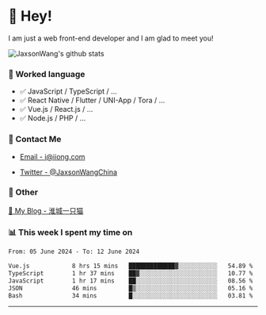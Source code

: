 # 👋 Hey!

I am just a web front-end developer and I am glad to meet you!

![JaxsonWang's github stats](https://github-readme-stats.vercel.app/api?username=JaxsonWang&&show_icons=true&&title_color=1abc9c&&icon_color=1abc9c)


### 📝 Worked language

- ✅ JavaScript / TypeScript / ...
- ✅ React Native / Flutter / UNI-App / Tora / ...
- ✅ Vue.js / React.js / ...
- ✅ Node.js / PHP / ...

### 📮 Contact Me

- [Email - i@iiong.com](mailto:i@iiong.com)

- [Twitter - @JaxsonWangChina](https://twitter.com/JaxsonWangChina)

### 🤪 Other

[📌 My Blog - 淮城一只猫](https://iiong.com)

### 📊 This week I spent my time on

<!--START_SECTION:waka-->

```txt
From: 05 June 2024 - To: 12 June 2024

Vue.js            8 hrs 15 mins   █████████████▓░░░░░░░░░░░   54.89 %
TypeScript        1 hr 37 mins    ██▓░░░░░░░░░░░░░░░░░░░░░░   10.77 %
JavaScript        1 hr 17 mins    ██░░░░░░░░░░░░░░░░░░░░░░░   08.56 %
JSON              46 mins         █▒░░░░░░░░░░░░░░░░░░░░░░░   05.16 %
Bash              34 mins         █░░░░░░░░░░░░░░░░░░░░░░░░   03.81 %
```

<!--END_SECTION:waka-->

---
